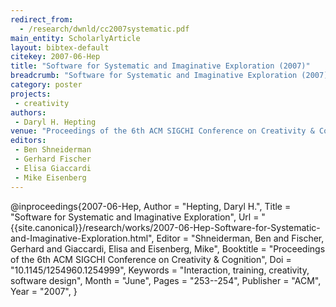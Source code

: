 ```yaml
---
redirect_from:
  - /research/dwnld/cc2007systematic.pdf
main_entity: ScholarlyArticle
layout: bibtex-default
citekey: 2007-06-Hep
title: "Software for Systematic and Imaginative Exploration (2007)"
breadcrumb: "Software for Systematic and Imaginative Exploration (2007)"
category: poster
projects:
 - creativity
authors:
 - Daryl H. Hepting
venue: "Proceedings of the 6th ACM SIGCHI Conference on Creativity & Cognition"
editors:
 - Ben Shneiderman
 - Gerhard Fischer
 - Elisa Giaccardi
 - Mike Eisenberg
---
```

@inproceedings{2007-06-Hep,
	Author =  "Hepting, Daryl H.",
	Title =  "Software for Systematic and Imaginative Exploration",
	Url = \"{{site.canonical}}/research/works/2007-06-Hep-Software-for-Systematic-and-Imaginative-Exploration.html\",
	Editor =  "Shneiderman, Ben and Fischer, Gerhard and Giaccardi, Elisa and Eisenberg, Mike",
	Booktitle =  "Proceedings of the 6th ACM SIGCHI Conference on Creativity \& Cognition",
	Doi =  "10.1145/1254960.1254999",
	Keywords =  "Interaction, training, creativity, software design",
	Month =  "June",
	Pages =  "253--254",
	Publisher =  "ACM",
	Year =  "2007",
}
